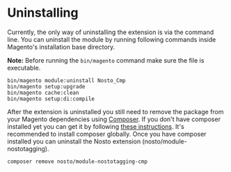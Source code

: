 # Uninstalling

Currently, the only way of uninstalling the extension is via the command line. You can uninstall the module by running following commands inside Magento's installation base directory.

**Note:** Before running the `bin/magento` command make sure the file is executable.

```text
bin/magento module:uninstall Nosto_Cmp
bin/magento setup:upgrade
bin/magento cache:clean
bin/magento setup:di:compile
```

After the extension is uninstalled you still need to remove the package from your Magento dependencies using [Composer](https://getcomposer.org/). If you don't have composer installed yet you can get it by following [these instructions](https://getcomposer.org/doc/00-intro.md). It's recommended to install composer globally. Once you have composer installed you can uninstall the Nosto extension \(nosto/module-nostotagging\).

```text
composer remove nosto/module-nostotagging-cmp
```

